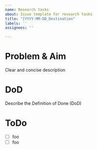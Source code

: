 ```yaml
---
name: Research tasks
about: Issue template for research tasks
title: "[YYYY-MM-DD_Destination"
labels: ''
assignees: ''

---
```


# Problem & Aim
Clear and concise description

# DoD
Describe the Definition of Done (DoD)

# ToDo
- [ ] foo
- [ ] foo
